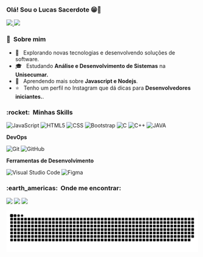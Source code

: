 ### Olá! Sou o Lucas Sacerdote 😁👋



<a href="https://github.com/Lsacerdote">
  <img height="180em" src="https://github-readme-stats.vercel.app/api?username=LSacerdote&theme=dracula&show_icons=true" />
   <img height="180em" src="https://github-readme-stats.vercel.app/api/top-langs/?username=LSacerdote&layout=compact&langs_count=16&theme=tokyonight"/>
</a>

<br/>

<h3> 🤴 &nbsp;Sobre mim </h3>

- 🤔 &nbsp; Explorando novas tecnologias e desenvolvendo soluções de software.
- 🎓 &nbsp; Estudando **Análise e Desenvolvimento de Sistemas** na **Unisecumar.**
- 🌱 &nbsp; Aprendendo mais sobre **Javascript e Nodejs**.
- ⭐ &nbsp; Tenho um perfil no Instagram que dá dicas para **Desenvolvedores iniciantes.**.


<h3> :rocket: &nbsp;Minhas Skills </h3>

  ![JavaScript](https://img.shields.io/badge/JavaScript-323330?style=for-the-badge&logo=javascript&logoColor=F7DF1E)
  ![HTML5](https://img.shields.io/badge/HTML5-E34F26?style=for-the-badge&logo=html5&logoColor=white)
  ![CSS](https://img.shields.io/badge/CSS3-1572B6?style=for-the-badge&logo=css3&logoColor=white)
  ![Bootstrap](https://img.shields.io/badge/Bootstrap-563D7C?style=for-the-badge&logo=bootstrap&logoColor=white)
  ![C](https://img.shields.io/badge/C-00599C?style=for-the-badge&logo=c&logoColor=white)
  ![C++](https://img.shields.io/badge/C%2B%2B-00599C?style=for-the-badge&logo=c%2B%2B&logoColor=white)
  ![JAVA](https://img.shields.io/badge/Java-ED8B00?style=for-the-badge&logo=java&logoColor=white)
  
  


**DevOps**

  ![Git](https://img.shields.io/badge/-Git-333333?style=flat&logo=git)
  ![GitHub](https://img.shields.io/badge/-GitHub-333333?style=flat&logo=github)


**Ferramentas de Desenvolvimento**

  ![Visual Studio Code](https://img.shields.io/badge/-Visual%20Studio%20Code-333333?style=flat&logo=visual-studio-code&logoColor=007ACC)
  ![Figma](https://img.shields.io/badge/-Figma-333333?style=flat&logo=figma&logoColor=007ACC)



<h3> :earth_americas: &nbsp;Onde me encontrar: </h3> 
<p align="left">
 

  <a href="https://www.linkedin.com/in/lucas-sacerdote-3a6b8a240/"  alt="Linkedin">
  <img src="https://img.shields.io/badge/-Linkedin-0e76a8?style=flat-square&logo=Linkedin&logoColor=white&link=https://www.linkedin.com/in/LSacerdote" ></a>

<a href="https://api.whatsapp.com/send?phone=5511984379284&text=Ol%C3%A1%20Lucas!%20Tudo%20bem%20?%0AVi%20seu%20perfil%20no%20Github."  alt="WhatsApp">
  <img src="https://img.shields.io/badge/-WhatsApp-25d366?style=flat-square&labelColor=25d366&logo=whatsapp&logoColor=white&link=https://wa.me/5511984379284"></a>
  <a href="https://www.instagram.com/ls.code_/"  alt="Instagram">
  <img src="https://img.shields.io/badge/-Instagram-DF0174?style=flat-square&labelColor=DF0174&logo=instagram&logoColor=white&link=https://www.instagram.com/ls.code_/"></a>
</p>  

<picture>
  <source
    media="(prefers-color-scheme: dark)"
    srcset="
      https://raw.githubusercontent.com/platane/snk/output/github-contribution-grid-snake-dark.svg
    "
  />
  <source
    media="(prefers-color-scheme: light)"
    srcset="
      https://raw.githubusercontent.com/platane/snk/output/github-contribution-grid-snake.svg
    "
  />
  <img
    alt="github contribution grid snake animation"
    src="https://raw.githubusercontent.com/platane/snk/output/github-contribution-grid-snake.svg"
  />
</picture>



